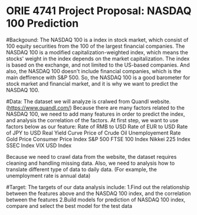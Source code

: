 
# ORIE 4741 Project Proposal: NASDAQ 100 Prediction

#Backgound:
The NASDAQ 100 is a index in stock market, which consist of 100 equity securities from the 100 of the largest financial companies.
The NASDAQ 100 is a modified capitalization-weighted index, which means the stocks' weight in the index depends on the market capitalization.
The index is based on the exchange, and not limited to the US-based companies.
And also, the NASDAQ 100 doesn't include financial companies, which is the main deffirence with S&P 500.
So, the NASDAQ 100 is a good barometer for stock market and financial market, and it is why we want to predict the NASDAQ 100.

#Data:
The dataset we will analyze is cralwed from Quandl website. (https://www.quandl.com/)
Because there are many factors related to the NASDAQ 100, we need to add many features in order to predict the index, and analysis the
correlation of the factors. At first step, we want to use factors below as our feature:
Rate of RMB to USD
Rate of EUR to USD
Rate of JPY to USD
Real Yield Curve
Price of Crude Oil
Unemployement Rate
Gold Price
Consumer Price Index
S&P 500
FTSE 100 Index
Nikkei 225 Index
SSEC Index
VIX
USD Index

Because we need to crawl data from the website, the dataset requires cleaning and handling missing data. Also, we need to analysis how to 
translate different type of data to daily data. (For example, the unemployment rate is annual data)

#Target:
The targets of our data analysis include:
1.Find out the relationship between the features above and the NASDAQ 100 index, and the correlation between the features
2.Build models for prediction of NASDAQ 100 index, compare and select the best model for the test data
